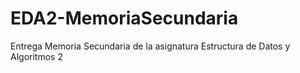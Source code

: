 # EDA2-MemoriaSecundaria
Entrega Memoria Secundaria de la asignatura Estructura de Datos y Algoritmos 2
